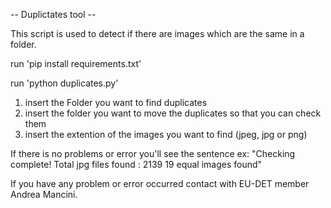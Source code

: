 -- Duplictates tool --

This script is used to detect if there are images which are the same in a folder. 

run 'pip install requirements.txt'

run 'python duplicates.py'

1) insert the Folder you want to find duplicates
2) insert the folder you want to move the duplicates so that you can check them
3) insert the extention of the images you want to find (jpeg, jpg or png)

If there is no problems or error you'll see the sentence ex: 
"Checking complete! Total jpg files found : 2139
19 equal images found"

If you have any problem or error occurred contact with EU-DET member Andrea Mancini.